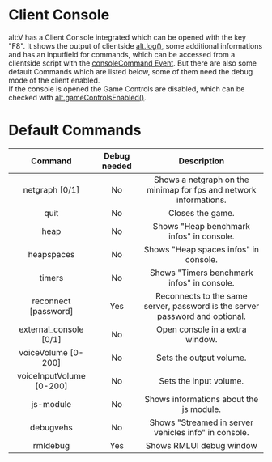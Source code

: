 # Client Console

alt:V has a Client Console integrated which can be opened with the key "F8". It shows the output of clientside [alt.log()](https://docs.altv.mp/js/api/alt-client.html#_altmp_altv_types_alt_client_log), some additional informations and has an inputfield for commands, which can be accessed from a clientside script with the [consoleCommand Event](https://docs.altv.mp/js/api/alt-client.IClientEvent.html#_altmp_altv_types_alt_client_IClientEvent_consoleCommand). But there are also some default Commands which are listed below, some of them need the debug mode of the client enabled.<br>
If the console is opened the Game Controls are disabled, which can be checked with [alt.gameControlsEnabled()](https://docs.altv.mp/js/api/alt-client.html#_altmp_altv_types_alt_client_gameControlsEnabled).


# Default Commands

|       Command         |               Debug needed            |            Description           |
| :-------------------: | :-----------------------------------: |:-------------------------------: |
| netgraph [0/1]            | No            |   Shows a netgraph on the minimap for fps and network informations.               |
| quit                      | No            |   Closes the game.                                                                |
| heap                      | No            |   Shows "Heap benchmark infos" in console.                                        |
| heapspaces                | No            |   Shows "Heap spaces infos" in console.                                           |
| timers                    | No            |   Shows "Timers benchmark infos" in console.                                      |
| reconnect [password]      | Yes           |   Reconnects to the same server, password is the server password and optional.    |
| external_console [0/1]    | No            |   Open console in a extra window.                                                 |
| voiceVolume [0-200]       | No            |   Sets the output volume.                                                         |
| voiceInputVolume [0-200]  | No            |   Sets the input volume.                                                          |
| js-module                 | No            |   Shows informations about the js module.                                         |
| debugvehs                 | No            |   Shows "Streamed in server vehicles info" in console.                            |
| rmldebug                  | Yes           |   Shows RMLUI debug window                                                        |
